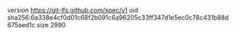 version https://git-lfs.github.com/spec/v1
oid sha256:6a338e4cf0d01c68f2b091c6a96205c33ff347d1e5ec0c78c431b88d675aed1c
size 2990
